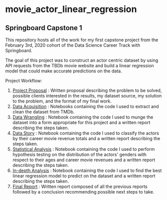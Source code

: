 movie_actor_linear_regression
=============================

Springboard Capstone 1
----------------------

This repository hosts all of the work for my first capstone project from the February 3rd, 2020 cohort of the Data Science Career Track with Springboard.

The goal of this project was to construct an actor centric dataset by using API requests from the TBDb movie website and build a linear regression model that could make accurate predictions on the data.

Project Workflow:

1. [Project Proposal](https://github.com/christianspybrook/movie_actor_linear_regression/tree/master/project_proposal)
: Written proposal describing the problem to be solved, possible clients interested in the results, my dataset source, my solution to the problem, and the format of my final work.
2. [Data Acquisition](https://github.com/christianspybrook/movie_actor_linear_regression/tree/master/data_acquisition)
: Notebooks containing  the code I used to extract and clean the dataset from TMDb.
3. [Data Wrangling](https://github.com/christianspybrook/movie_actor_linear_regression/tree/master/data_wrangling)
: Notebook containing the code I used to munge the dataset into a form appropriate for this project and a written report describing the steps taken.
4. [Data Story](https://github.com/christianspybrook/movie_actor_linear_regression/tree/master/data_story)
: Notebook containing the code I used to classify the actors by their career movie revenue totals and a written report describing the steps taken.
5. [Statistical Analysis](https://github.com/christianspybrook/movie_actor_linear_regression/tree/master/statistical_analysis)
: Notebook containing the code I used to perform hypothesis testing on the distribution of the actors' genders with respect to their ages and career movie revenues and a written report describing the steps taken.
6. [In-depth Analysis](https://github.com/christianspybrook/movie_actor_linear_regression/tree/master/in_depth_analysis)
: Notebook containing the code I used to find the best linear regression model to predict on the dataset and a written report describing the steps taken.
7. [Final Report](https://github.com/christianspybrook/movie_actor_linear_regression/tree/master/final_report)
: Written report composed of all the previous reports followed by a conclusion recommending possible next steps to take.